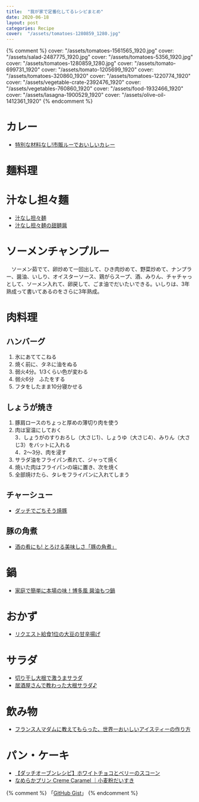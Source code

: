 ```yaml
---
title:  "我が家で定番化してるレシピまとめ"
date: 2020-06-18
layout: post
categories: Recipe
cover:  "/assets/tomatoes-1280859_1280.jpg"
---
```

{% comment %}
cover:  "/assets/tomatoes-1561565_1920.jpg"
cover:  "/assets/salad-2487775_1920.jpg"
cover:  "/assets/tomatoes-5356_1920.jpg"
cover:  "/assets/tomatoes-1280859_1280.jpg"
cover:  "/assets/tomato-699731_1920"
cover:  "/assets/tomato-1205699_1920"
cover:  "/assets/tomatoes-320860_1920"
cover:  "/assets/tomatoes-1220774_1920"
cover:  "/assets/vegetable-crate-2392476_1920"
cover:  "/assets/vegetables-760860_1920"
cover:  "/assets/food-1932466_1920"
cover:  "/assets/lasagna-1900529_1920"
cover:  "/assets/olive-oil-1412361_1920"
{% endcomment %}

# カレー
* [特別な材料なし!市販ルーでおいしいカレー](https://cookpad.com/recipe/3931127)  

# 麺料理
# 汁なし担々麺
* [汁なし担々麺](https://park.ajinomoto.co.jp/recipe/card/705569/)  
* [汁なし担々麺の甜麺醤](https://tomatoman.jp/?p=8251)  

# ソーメンチャンプルー
　ソーメン茹でて、卵炒めて一回出して、ひき肉炒めて、野菜炒めて、ナンプラー、醤油、いしり、オイスターソース、鶏がらスープ、酒、みりん、チャチャっとして、ソーメン入れて、卵戻して、ごま油でだいたいできる。いしりは、3年熟成って書いてあるのをさらに3年熟成。

# 肉料理
## ハンバーグ
1. 氷にあててこねる  
2. 焼く前に、タネに油をぬる  
3. 弱火4分。1/3くらい色が変わる  
4. 弱火6分　ふたをする  
5. フタをしたまま10分寝かせる  

## しょうが焼き
1. 豚肩ロースのちょっと厚めの薄切り肉を使う  
2. 肉は室温にしておく  
3．しょうがのすりおろし（大さじ1）、しょうゆ（大さじ4）、みりん（大さじ3）をバットに入れる  
4．2～3分、肉を浸す  
5. サラダ油をフライパン煮れて、ジャって焼く  
6. 焼いた肉はフライパンの端に置き、次を焼く  
7. 全部焼けたら、タレをフライパンに入れてしまう  

## チャーシュー
* [ダッチでごちそう焼豚](https://tg-uchi.jp/topics/3560)  

## 豚の角煮
* [酒の肴にも! とろける美味しさ「豚の角煮」](https://tg-uchi.jp/topics/4007)  

# 鍋
* [家庭で簡単に本場の味！博多風 醤油もつ鍋](https://cookpad.com/recipe/2837502)  

# おかず
* [リクエスト給食1位の大豆の甘辛揚げ](https://cookpad.com/recipe/899663)  

# サラダ
* [切り干し大根で激うまサラダ](https://cookpad.com/recipe/604848)  
* [居酒屋さんで教わった大根サラダ♪](https://cookpad.com/recipe/84482)  

# 飲み物
* [フランス人マダムに教えてもらった、世界一おいしいアイスティーの作り方](https://dot.asahi.com/dot/photoarticle/2019080800076.html)  

# パン・ケーキ
* [【ダッチオーブンレシピ】ホワイトチョコとベリーのスコーン](https://tg-uchi.jp/topics/3537)  
* [なめらかプリン Creme Caramel ｜小麦粉だいすき](https://www.nicovideo.jp/watch/sm36503451)  

{% comment %}
「[GitHub Gist](https://gist.github.com/)」
{% endcomment %}
